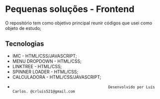 # **Pequenas soluções - Frontend**

O repositório tem como objetivo principal reunir códigos que usei como objeto de estudo;

## **Tecnologias**
- IMC - HTML/CSS/JAVASCRIPT;
- MENU DROPDOWN - HTML/CSS;
- LINKTREE - HTML/CSS;
- SPINNER LOADER - HTML/CSS;
- CALCULADORA - HTML/CSS/JAVASCRIPT;
- 
                                                 Desenvolvido por Luis Carlos. @crluis521@gmail.com






